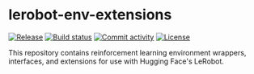 # lerobot-env-extensions

[![Release](https://img.shields.io/github/v/release/bsprenger/lerobot-env-extensions)](https://img.shields.io/github/v/release/bsprenger/lerobot-env-extensions)
[![Build status](https://img.shields.io/github/actions/workflow/status/bsprenger/lerobot-env-extensions/main.yml?branch=main)](https://github.com/bsprenger/lerobot-env-extensions/actions/workflows/main.yml?query=branch%3Amain)
[![Commit activity](https://img.shields.io/github/commit-activity/m/bsprenger/lerobot-env-extensions)](https://img.shields.io/github/commit-activity/m/bsprenger/lerobot-env-extensions)
[![License](https://img.shields.io/github/license/bsprenger/lerobot-env-extensions)](https://img.shields.io/github/license/bsprenger/lerobot-env-extensions)

This repository contains reinforcement learning environment wrappers, interfaces, and extensions for use with Hugging Face's LeRobot.
